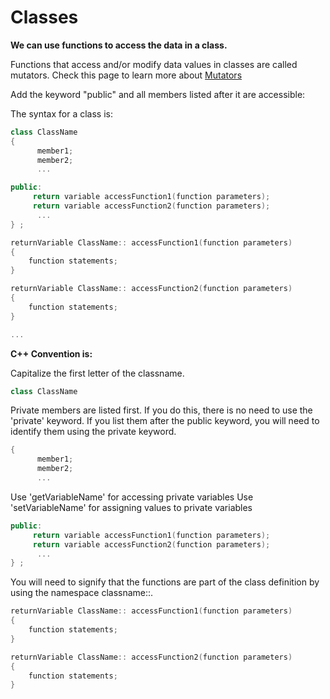 # Classes

**We can use functions to access the data in a class.**

Functions that access and/or modify data values in classes are called mutators. 
Check this page to learn more about [Mutators](https://en.wikipedia.org/wiki/Mutator_method)

Add the keyword "public" and all members listed after it are accessible:

The syntax for a class is:

```c++
class ClassName
{
      member1;
      member2;
      ...

public:
     return variable accessFunction1(function parameters);
     return variable accessFunction2(function parameters); 
      ...
} ;

returnVariable ClassName:: accessFunction1(function parameters)
{
    function statements;
}

returnVariable ClassName:: accessFunction2(function parameters)
{
    function statements;
}

...
```

**C++ Convention is:**

Capitalize the first letter of the classname.

```c++
class ClassName
```

Private members are listed first. If you do this, there is no need to use the 'private' keyword. If you list them after the public keyword, you will need to identify them using the private keyword.

```c++
{
      member1;
      member2;
      ...
```

Use 'getVariableName' for accessing private variables Use 'setVariableName' for assigning values to private variables

```c++
public:
     return variable accessFunction1(function parameters);
     return variable accessFunction2(function parameters); 
      ...
} ;
```

You will need to signify that the functions are part of the class definition by using the namespace classname::.

```c++
returnVariable ClassName:: accessFunction1(function parameters)
{
    function statements;
}

returnVariable ClassName:: accessFunction2(function parameters)
{
    function statements;
}
```

